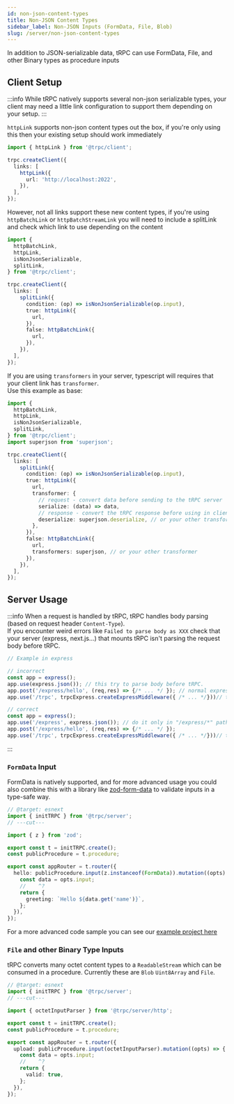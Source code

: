 ```yaml
---
id: non-json-content-types
title: Non-JSON Content Types
sidebar_label: Non-JSON Inputs (FormData, File, Blob)
slug: /server/non-json-content-types
---
```


In addition to JSON-serializable data, tRPC can use FormData, File, and other Binary types as procedure inputs

## Client Setup

:::info
While tRPC natively supports several non-json serializable types, your client may need a little link configuration to support them depending on your setup.
:::

`httpLink` supports non-json content types out the box, if you're only using this then your existing setup should work immediately

```ts
import { httpLink } from '@trpc/client';

trpc.createClient({
  links: [
    httpLink({
      url: 'http://localhost:2022',
    }),
  ],
});
```

However, not all links support these new content types, if you're using `httpBatchLink` or `httpBatchStreamLink` you will need to include a splitLink and check which link to use depending on the content

```ts
import {
  httpBatchLink,
  httpLink,
  isNonJsonSerializable,
  splitLink,
} from '@trpc/client';

trpc.createClient({
  links: [
    splitLink({
      condition: (op) => isNonJsonSerializable(op.input),
      true: httpLink({
        url,
      }),
      false: httpBatchLink({
        url,
      }),
    }),
  ],
});
```

If you are using `transformers` in your server, typescript will requires that your client link has `transformer`.  
Use this example as base:

```ts
import {
  httpBatchLink,
  httpLink,
  isNonJsonSerializable,
  splitLink,
} from '@trpc/client';
import superjson from 'superjson';

trpc.createClient({
  links: [
    splitLink({
      condition: (op) => isNonJsonSerializable(op.input),
      true: httpLink({
        url,
        transformer: {
          // request - convert data before sending to the tRPC server
          serialize: (data) => data,
          // response - convert the tRPC response before using in client
          deserialize: superjson.deserialize, // or your other transformer
        },
      }),
      false: httpBatchLink({
        url,
        transformers: superjson, // or your other transformer
      }),
    }),
  ],
});
```

## Server Usage

:::info
When a request is handled by tRPC, tRPC handles body parsing (based on request header `Content-Type`).  
If you encounter weird errors like `Failed to parse body as XXX` check that your server (express, next.js...) that mounts tRPC isn't parsing the request body before tRPC.

```ts
// Example in express

// incorrect
const app = express();
app.use(express.json()); // this try to parse body before tRPC.
app.post('/express/hello', (req,res) => {/* ... */ }); // normal express route handler
app.use('/trpc', trpcExpress.createExpressMiddleware({ /* ... */}))// tRPC fails to parse body

// correct
const app = express();
app.use('/express', express.json()); // do it only in "/express/*" path
app.post('/express/hello', (req,res) => {/* ... */ });
app.use('/trpc', trpcExpress.createExpressMiddleware({ /* ... */}))// tRPC can parse body
```

:::

### `FormData` Input

FormData is natively supported, and for more advanced usage you could also combine this with a library like [zod-form-data](https://www.npmjs.com/package/zod-form-data) to validate inputs in a type-safe way.

```ts twoslash
// @target: esnext
import { initTRPC } from '@trpc/server';
// ---cut---

import { z } from 'zod';

export const t = initTRPC.create();
const publicProcedure = t.procedure;

export const appRouter = t.router({
  hello: publicProcedure.input(z.instanceof(FormData)).mutation((opts) => {
    const data = opts.input;
    //    ^?
    return {
      greeting: `Hello ${data.get('name')}`,
    };
  }),
});
```

For a more advanced code sample you can see our [example project here](https://github.com/juliusmarminge/trpc-interop/blob/66aa760141030ffc421cae1a3bda9b5f1ab340b6/src/server.ts#L28-L43)

### `File` and other Binary Type Inputs

tRPC converts many octet content types to a `ReadableStream` which can be consumed in a procedure. Currently these are `Blob` `Uint8Array` and `File`.

```ts twoslash
// @target: esnext
import { initTRPC } from '@trpc/server';
// ---cut---

import { octetInputParser } from '@trpc/server/http';

export const t = initTRPC.create();
const publicProcedure = t.procedure;

export const appRouter = t.router({
  upload: publicProcedure.input(octetInputParser).mutation((opts) => {
    const data = opts.input;
    //    ^?
    return {
      valid: true,
    };
  }),
});
```
